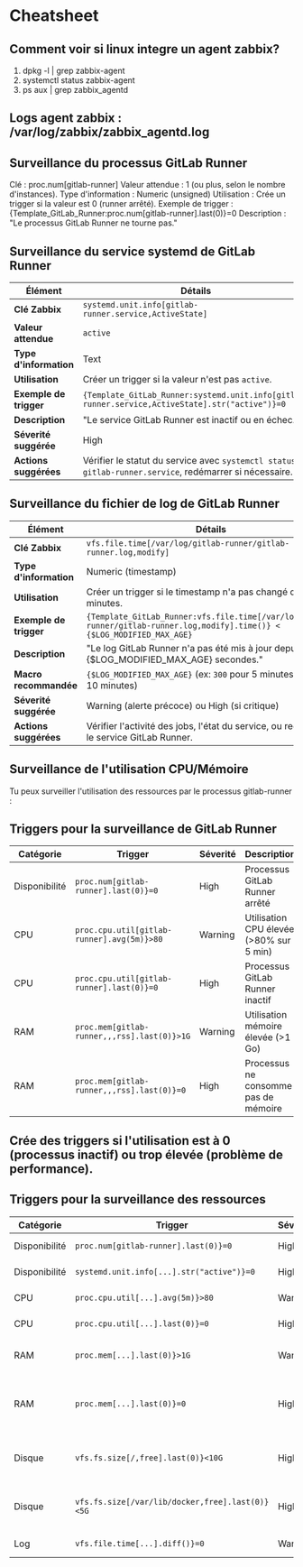 # Cheatsheet

## Comment voir si linux integre un agent zabbix?

1. dpkg -l | grep zabbix-agent
2. systemctl status zabbix-agent
3. ps aux | grep zabbix_agentd

## Logs agent zabbix : /var/log/zabbix/zabbix_agentd.log

## Surveillance du processus GitLab Runner

Clé : proc.num[gitlab-runner]
Valeur attendue : 1 (ou plus, selon le nombre d'instances).
Type d'information : Numeric (unsigned)
Utilisation : Crée un trigger si la valeur est 0 (runner arrêté).
Exemple de trigger : {Template_GitLab_Runner:proc.num[gitlab-runner].last(0)}=0
Description : "Le processus GitLab Runner ne tourne pas."
## Surveillance du service systemd de GitLab Runner

| Élément                | Détails                                                                                     |
|------------------------|---------------------------------------------------------------------------------------------|
| **Clé Zabbix**         | `systemd.unit.info[gitlab-runner.service,ActiveState]`                                      |
| **Valeur attendue**    | `active`                                                                                   |
| **Type d'information** | Text                                                                                       |
| **Utilisation**        | Créer un trigger si la valeur n'est pas `active`.                                           |
| **Exemple de trigger** | `{Template_GitLab_Runner:systemd.unit.info[gitlab-runner.service,ActiveState].str("active")}=0` |
| **Description**        | "Le service GitLab Runner est inactif ou en échec."                                         |
| **Séverité suggérée**  | High                                                                                       |
| **Actions suggérées**  | Vérifier le statut du service avec `systemctl status gitlab-runner.service`, redémarrer si nécessaire. |

## Surveillance du fichier de log de GitLab Runner

| Élément                | Détails                                                                                     |
|------------------------|---------------------------------------------------------------------------------------------|
| **Clé Zabbix**         | `vfs.file.time[/var/log/gitlab-runner/gitlab-runner.log,modify]`                             |
| **Type d'information** | Numeric (timestamp)                                                                         |
| **Utilisation**        | Créer un trigger si le timestamp n'a pas changé depuis X minutes.                           |
| **Exemple de trigger** | `{Template_GitLab_Runner:vfs.file.time[/var/log/gitlab-runner/gitlab-runner.log,modify].time()} < {$LOG_MODIFIED_MAX_AGE}` |
| **Description**        | "Le log GitLab Runner n'a pas été mis à jour depuis {$LOG_MODIFIED_MAX_AGE} secondes."       |
| **Macro recommandée**  | `{$LOG_MODIFIED_MAX_AGE}` (ex: `300` pour 5 minutes, `600` pour 10 minutes)                  |
| **Séverité suggérée**  | Warning (alerte précoce) ou High (si critique)                                              |
| **Actions suggérées**  | Vérifier l'activité des jobs, l'état du service, ou redémarrer le service GitLab Runner.    |

## Surveillance de l'utilisation CPU/Mémoire
Tu peux surveiller l'utilisation des ressources par le processus gitlab-runner :

## Triggers pour la surveillance de GitLab Runner

| Catégorie      | Trigger                                      | Séverité  | Description                          |
|----------------|----------------------------------------------|-----------|--------------------------------------|
| Disponibilité  | `proc.num[gitlab-runner].last(0)}=0`         | High      | Processus GitLab Runner arrêté       |
| CPU            | `proc.cpu.util[gitlab-runner].avg(5m)}>80`   | Warning   | Utilisation CPU élevée (>80% sur 5 min) |
| CPU            | `proc.cpu.util[gitlab-runner].last(0)}=0`    | High      | Processus GitLab Runner inactif      |
| RAM            | `proc.mem[gitlab-runner,,,rss].last(0)}>1G`  | Warning   | Utilisation mémoire élevée (>1 Go)   |
| RAM            | `proc.mem[gitlab-runner,,,rss].last(0)}=0`   | High      | Processus ne consomme pas de mémoire |

## Crée des triggers si l'utilisation est à 0 (processus inactif) ou trop élevée (problème de performance).

## Triggers pour la surveillance des ressources

| Catégorie      | Trigger                                           | Séverité  | Description                          |
|----------------|---------------------------------------------------|-----------|--------------------------------------|
| Disponibilité  | `proc.num[gitlab-runner].last(0)}=0`              | High      | Processus arrêté                     |
| Disponibilité  | `systemd.unit.info[...].str("active")}=0`          | High      | Service inactif                      |
| CPU            | `proc.cpu.util[...].avg(5m)}>80`                   | Warning   | Utilisation CPU élevée               |
| CPU            | `proc.cpu.util[...].last(0)}=0`                    | High      | Processus inactif                    |
| RAM            | `proc.mem[...].last(0)}>1G`                        | Warning   | Utilisation mémoire élevée           |
| RAM            | `proc.mem[...].last(0)}=0`                         | High      | Processus ne consomme pas de mémoire |
| Disque         | `vfs.fs.size[/,free].last(0)}<10G`                 | High      | Espace disque racine faible          |
| Disque         | `vfs.fs.size[/var/lib/docker,free].last(0)}<5G`    | High      | Espace disque Docker faible          |
| Log            | `vfs.file.time[...].diff()}=0`                     | Warning   | Log non mis à jour                   |

